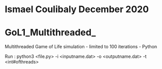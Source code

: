 # Ismael Coulibaly December 2020
# GoL1_Multithreaded_

Multithreaded Game of Life simulation - limited to 100 iterations - Python

Run : python3 <file.py> -i <inputname.dat> -o <outputname.dat> -t <int#ofthreads>